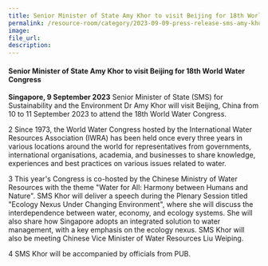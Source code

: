 ```yaml
---  
title: Senior Minister of State Amy Khor to visit Beijing for 18th World Water Congress  
permalink: /resource-room/category/2023-09-09-press-release-sms-amy-khor-to-attend-18th-world-water-congress/  
image:  
file_url:  
description:  
---  
```


#### Senior Minister of State Amy Khor to visit Beijing for 18th World Water Congress

**Singapore, 9 September 2023** Senior Minister of State (SMS) for Sustainability and the Environment Dr Amy Khor will visit Beijing, China from 10 to 11 September 2023 to attend the 18th World Water Congress.

2 Since 1973, the World Water Congress hosted by the International Water Resources Association (IWRA) has been held once every three years in various locations around the world for representatives from governments, international organisations, academia, and businesses to share knowledge, experiences and best practices on various issues related to water.

3 This year's Congress is co-hosted by the Chinese Ministry of Water Resources with the theme "Water for All: Harmony between Humans and Nature". SMS Khor will deliver a speech during the Plenary Session titled "Ecology Nexus Under Changing Environment", where she will discuss the interdependence between water, economy, and ecology systems. She will also share how Singapore adopts an integrated solution to water management, with a key emphasis on the ecology nexus. SMS Khor will also be meeting Chinese Vice Minister of Water Resources Liu Weiping.

4 SMS Khor will be accompanied by officials from PUB.
